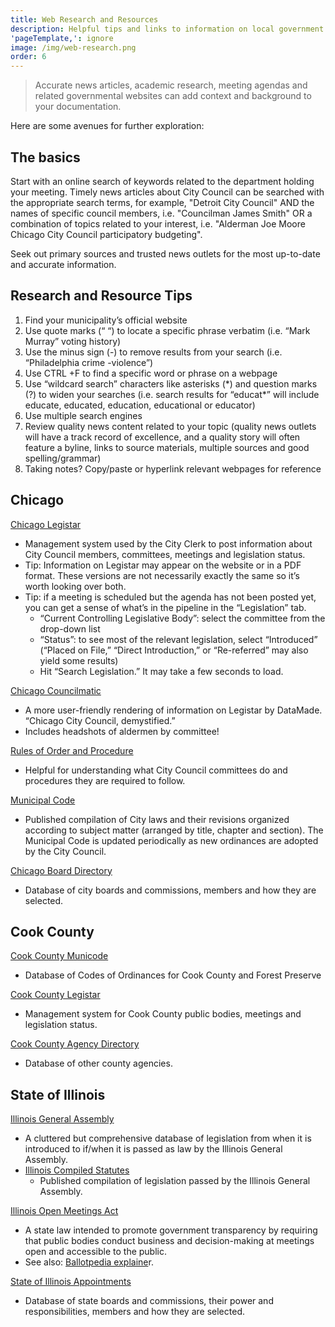 ```yaml
---
title: Web Research and Resources
description: Helpful tips and links to information on local government.
'pageTemplate,': ignore
image: /img/web-research.png
order: 6
---
```

> Accurate news articles, academic research, meeting agendas and related governmental websites can add context and background to your documentation.

Here are some avenues for further exploration:

## The basics

Start with an online search of keywords related to the department holding your meeting. Timely news articles about City Council can be searched with the appropriate search terms, for example, "Detroit City Council" AND the names of specific council members, i.e. "Councilman James Smith" OR a combination of topics related to your interest, i.e. "Alderman Joe Moore Chicago City Council participatory budgeting".

Seek out primary sources and trusted news outlets for the most up-to-date and accurate information.



## Research and Resource Tips

1. Find your municipality’s official website
2. Use quote marks (“ “) to locate a specific phrase verbatim (i.e. “Mark Murray” voting history)
3. Use the minus sign (-) to remove results from your search (i.e. “Philadelphia crime -violence”)
4. Use CTRL +F to find a specific word or phrase on a webpage
5. Use “wildcard search” characters like asterisks (\*) and question marks (?) to widen your searches (i.e. search results for “educat\*” will include educate, educated, education, educational or educator)
6. Use multiple search engines
7. Review quality news content related to your topic (quality news outlets will have a track record of excellence, and a quality story will often feature a byline, links to source materials, multiple sources and good spelling/grammar)
8. Taking notes? Copy/paste or hyperlink relevant webpages for reference



## Chicago

[Chicago Legistar](https://chicago.legistar.com/)

* Management system used by the City Clerk to post information about City Council members, committees, meetings and legislation status.
* Tip: Information on Legistar may appear on the website or in a PDF format. These versions are not necessarily exactly the same so it’s worth looking over both.
* Tip: if a meeting is scheduled but the agenda has not been posted yet, you can get a sense of what’s in the pipeline in the “Legislation” tab.
  * “Current Controlling Legislative Body”: select the committee from the drop-down list
  * “Status”: to see most of the relevant legislation, select “Introduced” (“Placed on File,” “Direct Introduction,” or “Re-referred” may also yield some results)
  * Hit “Search Legislation.” It may take a few seconds to load.

[Chicago Councilmatic](https://chicago.councilmatic.org/)

* A more user-friendly rendering of information on Legistar by DataMade. “Chicago City Council, demystified.”
* Includes headshots of aldermen by committee!

[Rules of Order and Procedure](https://www.chicityclerk.com/city-council-news-central/rules-order)

* Helpful for understanding what City Council committees do and procedures they are required to follow.

[Municipal Code](http://www.amlegal.com/codes/client/chicago_il/)

* Published compilation of City laws and their revisions organized according to subject matter (arranged by title, chapter and section). The Municipal Code is updated periodically as new ordinances are adopted by the City Council.

[Chicago Board Directory](http://webapps1.cityofchicago.org/moboco/directory)

* Database of city boards and commissions, members and how they are selected.

## Cook County

[Cook County Municode](https://library.municode.com/il/cook_county)

* Database of Codes of Ordinances for Cook County and Forest Preserve

[Cook County Legistar](https://cook-county.legistar.com/Legislation.aspx)

* Management system for Cook County public bodies, meetings and legislation status.

[Cook County Agency Directory](https://www.cookcountyil.gov/agency-directory)

* Database of other county agencies.

## State of Illinois

[Illinois General Assembly](http://www.ilga.gov/default.asp)

* A cluttered but comprehensive database of legislation from when it is introduced to if/when it is passed as law by the Illinois General Assembly.
* [Illinois Compiled Statutes](http://www.ilga.gov/legislation/ilcs/ilcs.asp)
  * Published compilation of legislation passed by the Illinois General Assembly.

[Illinois Open Meetings Act](http://www.ilga.gov/legislation/ilcs/ilcs3.asp?ActID=84&ChapterID=2)

* A state law intended to promote government transparency by requiring that public bodies conduct business and decision-making at meetings open and accessible to the public.
* See also: [Ballotpedia explaine](https://ballotpedia.org/Illinois_Open_Meetings_Act)r.

[State of Illinois Appointments](https://www2.illinois.gov/sites/bac/SitePages/AppointmentsListing.aspx)

* Database of state boards and commissions, their power and responsibilities, members and how they are selected.
